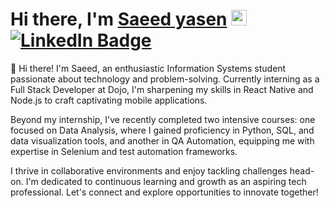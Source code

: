 # Hi there, I'm <a href="https://github.com/SaeedYasen" target="_blank">Saeed yasen</a> <img src="https://media.giphy.com/media/hvRJCLFzcasrR4ia7z/giphy.gif" width="25px"> [![LinkedIn Badge](https://img.shields.io/badge/LinkedIn-0077B5?style=for-the-badge&logo=linkedin&logoColor=white)](https://www.linkedin.com/in/saeed-yasen/)
👋 Hi there! I'm Saeed, an enthusiastic Information Systems student passionate about technology and problem-solving. Currently interning as a Full Stack Developer at Dojo, I'm sharpening my skills in React Native and Node.js to craft captivating mobile applications.

Beyond my internship, I've recently completed two intensive courses: one focused on Data Analysis, where I gained proficiency in Python, SQL, and data visualization tools, and another in QA Automation, equipping me with expertise in Selenium and test automation frameworks.

I thrive in collaborative environments and enjoy tackling challenges head-on. I'm dedicated to continuous learning and growth as an aspiring tech professional. Let's connect and explore opportunities to innovate together!
